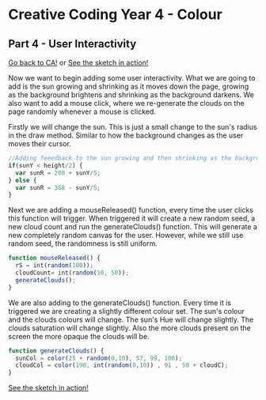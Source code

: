 # Creative Coding Year 4 - Colour
## Part 4 - User Interactivity

[Go back to CA!](../) or [See the sketch in action!](sketch.html)

Now we want to begin adding some user interactivity. What we are going to add is the sun growing and shrinking as it moves down the page, growing as the background brightens and shrinking as the background darkens. We also want to add a mouse click, where we re-generate the clouds on the page randomly whenever a mouse is clicked.

Firstly we will change the sun. This is just a small change to the sun's radius in the draw method. Similar to how the background changes as the user moves their cursor.
```javascript
//Adding feeedback to the sun growing and then shrinking as the background brightens and darkens
if(sunY < height/2) {
  var sunR = 200 + sunY/5;
} else {
  var sunR = 368 - sunY/5;
}
```

Next we are adding a mouseReleased() function, every time the user clicks this function will trigger. When triggered it will create a new random seed, a new cloud count and run the generateClouds() function. This will generate a new completely random canvas for the user. However, while we still use random seed, the randomness is still uniform.

```javascript
function mouseReleased() {
  rS = int(random(100));
  cloudCount= int(random(10, 50));
  generateClouds();
}
```

We are also adding to the generateClouds() function. Every time it is triggered we are creating a slightly different colour set. The sun's colour and the clouds colours will change. The sun's Hue will change slightly. The clouds saturation will change slightly. Also the more clouds present on the screen the more opaque the clouds will be.

```javascript
function generateClouds() {
  sunCol = color(25 + random(0,10), 57, 99, 100);
  cloudCol = color(198, int(random(0,10)) , 91 , 50 + cloudC);
}
```

[See the sketch in action!](sketch.html)
